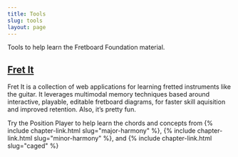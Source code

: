 ```yaml
---
title: Tools
slug: tools
layout: page
---
```


Tools to help learn the Fretboard Foundation material.

## [Fret It](https://fretit.io)

Fret It is a collection of web applications for learning fretted instruments like the guitar. 
It leverages multimodal memory techniques based around interactive, playable, editable fretboard diagrams, 
for faster skill aquisition and improved retention. Also, it’s pretty fun.

Try the Position Player to help learn the chords and concepts from {% include chapter-link.html slug="major-harmony" %}, 
{% include chapter-link.html slug="minor-harmony" %}, 
and {% include chapter-link.html slug="caged" %}
